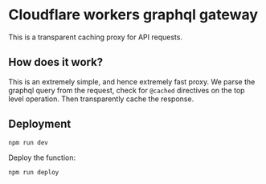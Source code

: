 # Cloudflare workers graphql gateway

This is a transparent caching proxy for API requests.

## How does it work?

This is an extremely simple, and hence extremely fast proxy. We parse the
graphql query from the request, check for `@cached` directives on the top level
operation. Then transparently cache the response.

## Deployment

```
npm run dev
```

Deploy the function:

```
npm run deploy
```
